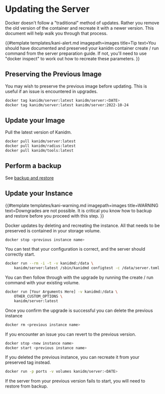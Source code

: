 # Updating the Server

Docker doesn't follow a "traditional" method of updates. Rather you remove the old version of the
container and recreate it with a newer version. This document will help walk you through that
process.

<!-- deno-fmt-ignore-start -->

{{#template templates/kani-alert.md
imagepath=images
title=Tip
text=You should have documented and preserved your kanidm container create / run command from the server preparation guide. If not, you'll need to use "docker inspect" to work out how to recreate these parameters.
}}

<!-- deno-fmt-ignore-end -->

## Preserving the Previous Image

You may wish to preserve the previous image before updating. This is useful if an issue is
encountered in upgrades.

```bash
docker tag kanidm/server:latest kanidm/server:<DATE>
docker tag kanidm/server:latest kanidm/server:2022-10-24
```

## Update your Image

Pull the latest version of Kanidm.

```bash
docker pull kanidm/server:latest
docker pull kanidm/radius:latest
docker pull kanidm/tools:latest
```

## Perform a backup

See [backup and restore](backup_restore.md)

## Update your Instance

<!-- deno-fmt-ignore-start -->

{{#template templates/kani-warning.md
imagepath=images
title=WARNING
text=Downgrades are not possible. It is critical you know how to backup and restore before you proceed with this step.
}}

<!-- deno-fmt-ignore-end -->

Docker updates by deleting and recreating the instance. All that needs to be preserved is contained
in your storage volume.

```bash
docker stop <previous instance name>
```

You can test that your configuration is correct, and the server should correctly start.

```bash
docker run --rm -i -t -v kanidmd:/data \
    kanidm/server:latest /sbin/kanidmd configtest -c /data/server.toml
```

You can then follow through with the upgrade by running the create / run command with your existing
volume.

```bash
docker run [Your Arguments Here] -v kanidmd:/data \
    OTHER_CUSTOM_OPTIONS \
    kanidm/server:latest
```

Once you confirm the upgrade is successful you can delete the previous instance

```bash
docker rm <previous instance name>
```

If you encounter an issue you can revert to the previous version.

```bash
docker stop <new instance name>
docker start <previous instance name>
```

If you deleted the previous instance, you can recreate it from your preserved tag instead.

```bash
docker run -p ports -v volumes kanidm/server:<DATE>
```

If the server from your previous version fails to start, you will need to restore from backup.
